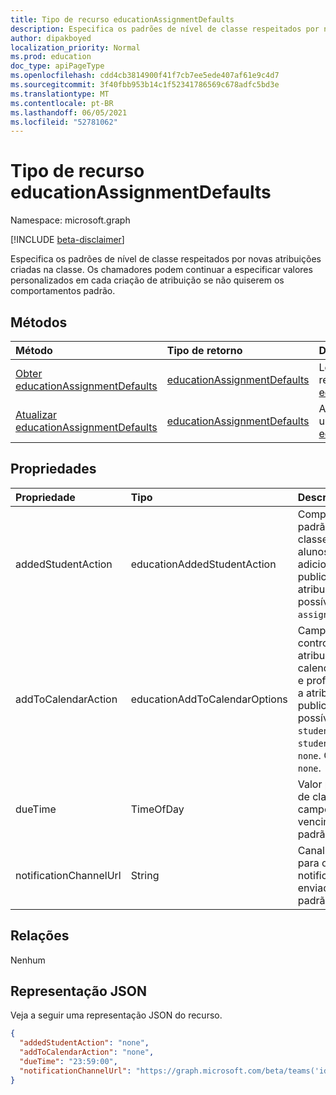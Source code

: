 ```yaml
---
title: Tipo de recurso educationAssignmentDefaults
description: Especifica os padrões de nível de classe respeitados por novas atribuições criadas na classe
author: dipakboyed
localization_priority: Normal
ms.prod: education
doc_type: apiPageType
ms.openlocfilehash: cdd4cb3814900f41f7cb7ee5ede407af61e9c4d7
ms.sourcegitcommit: 3f40fbb953b14c1f52341786569c678adfc5bd3e
ms.translationtype: MT
ms.contentlocale: pt-BR
ms.lasthandoff: 06/05/2021
ms.locfileid: "52781062"
---
```

# <a name="educationassignmentdefaults-resource-type"></a>Tipo de recurso educationAssignmentDefaults

Namespace: microsoft.graph

[!INCLUDE [beta-disclaimer](../../includes/beta-disclaimer.md)]

Especifica os padrões de nível de classe respeitados por novas atribuições criadas na classe. Os chamadores podem continuar a especificar valores personalizados em cada criação de atribuição se não quiserem os comportamentos padrão.

## <a name="methods"></a>Métodos
|Método|Tipo de retorno|Descrição|
|:---|:---|:---|
|[Obter educationAssignmentDefaults](../api/educationassignmentdefaults-get.md)|[educationAssignmentDefaults](../resources/educationassignmentdefaults.md)|Leia as propriedades e as relações de um [objeto educationAssignmentDefaults.](../resources/educationassignmentdefaults.md)|
|[Atualizar educationAssignmentDefaults](../api/educationassignmentdefaults-update.md)|[educationAssignmentDefaults](../resources/educationassignmentdefaults.md)|Atualize as propriedades de um [objeto educationAssignmentDefaults.](../resources/educationassignmentdefaults.md)|

## <a name="properties"></a>Propriedades
|Propriedade|Tipo|Descrição|
|:---|:---|:---|
|addedStudentAction|educationAddedStudentAction|Comportamento padrão no nível de classe para lidar com alunos que são adicionados após a publicação da atribuição. Os valores possíveis são: `none` e `assignIfOpen`.|
|addToCalendarAction| educationAddToCalendarOptions|Campo opcional para controlar a adição de atribuições aos calendários dos alunos e professores quando a atribuição for publicada. Os valores possíveis são: `studentsAndPublisher`, `studentsAndTeamOwners`, `none`. O valor padrão é `none`.|
|dueTime|TimeOfDay|Valor padrão de nível de classe para o campo de tempo de vencimento. O valor padrão é `23:59:00`.|
|notificationChannelUrl|String|Canal Teams padrão para o qual as notificações serão enviadas. O valor padrão é `null`.|

## <a name="relationships"></a>Relações
Nenhum

## <a name="json-representation"></a>Representação JSON
Veja a seguir uma representação JSON do recurso.
<!-- {
  "blockType": "resource",
  "keyProperty": "id",
  "@odata.type": "microsoft.graph.educationAssignmentDefaults",
  "openType": false
}
-->
``` json
{
  "addedStudentAction": "none",
  "addToCalendarAction": "none",
  "dueTime": "23:59:00",
  "notificationChannelUrl": "https://graph.microsoft.com/beta/teams('id')/channels('id')"
}
```

